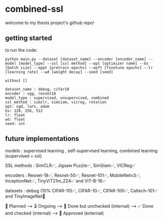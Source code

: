 # combined-ssl
welcome to my thesis project's github repo! 

## getting started
to run the code:
```shell
python main.py --dataset [dataset_name] --encoder [encoder_name] --model [model_type] --ssl [ssl method] --opt [optimizer name] --bs [batch size] --eppt [pretrain epochs] --epft [finetune epochs] --lr [learning rate] --wd [weight decay] --seed [seed]

without []

dataset_name : debug, cifar10
encoder : vgg, resnet18
model_type : supervised, unsupervised, combined
ssl_method : simclr, simsiam, vicreg, rotation
opt: sgd, lars, adam
bs: 128, 256, 512
lr: float
wd: float
seed: int
```

## future implementations

models : supervised learning , self-supervised learning, combined learning (supervised + ssl)

SSL methods : SimCLR✅, Jigsaw Puzzle✅, SimSiam✅, VICReg✅

encoders : Resnet-18✅, Resnet-50✅, Resnet-101✅, MobileNetv3✅, InceptionNet✅, TinyViT21m_224✅ and ViT-B-16✅

datasets :  debug (10% CIFAR-10)✅, CIFAR-10✅, CIFAR-100✅, Caltech-101✅ and TinyImageNet📝

📝 Planned --> ⏳ Ongoing --> 🚧 Done but unchecked (internal) --> ✅ Done and checked (internal) --> 💯 Approved (external)